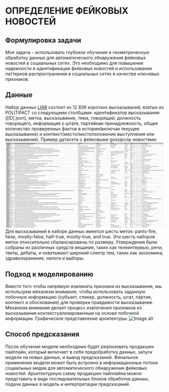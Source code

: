 # ОПРЕДЕЛЕНИЕ ФЕЙКОВЫХ НОВОСТЕЙ
## Формулировка задачи
Моя задача - использовать глубокое обучение и геометрическую обработку данных для автоматического обнаружения фейковых новостей в социальных сетях. Это необходимо для повышения надежности в идентификации фейковых новостей и использования паттернов распространения в социальных сетях в качестве ключевых признаков.

## Данные
Набор данных [LIAR](https://github.com/tfs4/liar_dataset) состоит из 12 836 коротких высказываний, взятых из POLITIFACT со следующими столбцами: идентификатор высказывания ([ID].json), метка, высказывание, тема, говорящий, должность говорящего, информация о штате, партийная принадлежность, общее количество проверенных фактов в истории(включая текущее высказывание) и контекст(место/местоположение выступления или высказывания). 
Пример датасета с фейковыми gossipcop новостями:
![Image alt](https://github.com/korotkovaliza/MlOps/blob/main/dataset.png)
Для высказываний в наборе данных имеется шесть меток: pants-fire, false, mostly-false, half-true, mostly-true, and true. Эти шесть наборов меток относительно сбалансированы по размеру. Утверждения были собраны из различных средств вещания, таких как телеинтервью, речи, твиты, дебаты, и охватывают широкий спектр тем, таких как экономика, здравоохранение, налоги и выборы.

## Подход к моделированию
Вместо того чтобы напрямую извлекать признаки из высказывания, мы используем механизм внимания, чтобы использовать заданную побочную информацию (субъект, спикер, должность, штат, партия, контекст и обоснование) для проверки правдивости высказывания. Механизм внимания делает процесс извлечения признаков из высказывания контекстуализированным на основе побочной информации. 
Графическое представление архитектуры:
![Image alt](https://github.com/korotkovaliza/MlOps/blob/main/fake-net.png)


## Способ предсказания
После обучения модели необходимо будет реализовать продакшен пайплайн, который включает в себя предобработку данных, запуск модели на новых данных, и вывод предсказаний. Финальное применение модели может быть встроено в информационные потоки социальных медиа для автоматического обнаружения фейковых новостей. Архитектурную схему продакшен пайплайна можно представить в виде последовательных блоков обработки данных, подачи данных в модель и интерпретации предсказаний.
